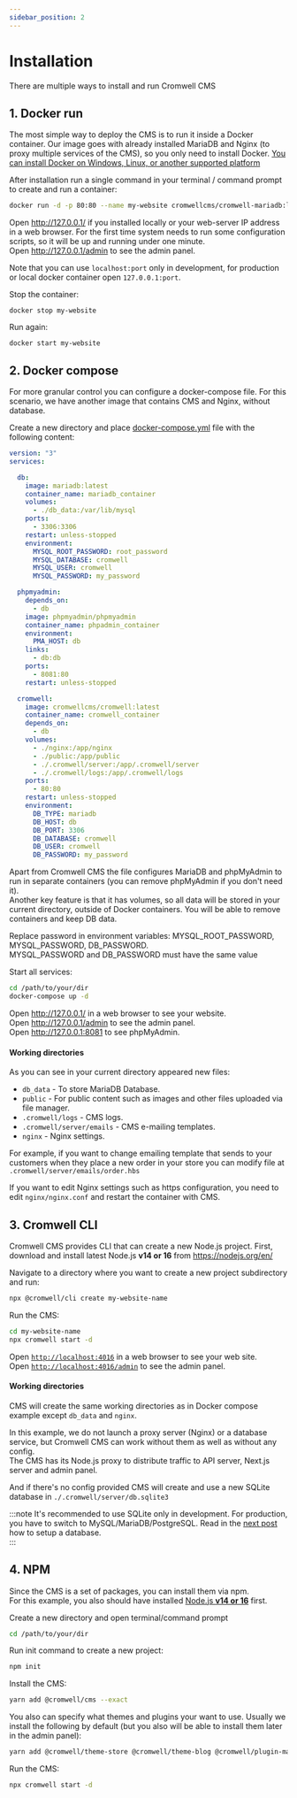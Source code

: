 ```yaml
---
sidebar_position: 2
---
```


# Installation

There are multiple ways to install and run Cromwell CMS

## 1. Docker run
The most simple way to deploy the CMS is to run it inside a Docker container. Our image goes with already installed MariaDB and Nginx (to proxy multiple services of the CMS), so you only need to install Docker.
[You can install Docker on Windows, Linux, or another supported platform](https://docs.docker.com/engine/install/)

After installation run a single command in your terminal / command prompt to create and run a container:
```sh
docker run -d -p 80:80 --name my-website cromwellcms/cromwell-mariadb:latest
```
Open http://127.0.0.1/ if you installed locally or your web-server IP address in a web browser. For the first time system needs to run some configuration scripts, so it will be up and running under one minute.    
Open http://127.0.0.1/admin to see the admin panel.  

Note that you can use `localhost:port` only in development, for production or local docker container open `127.0.0.1:port`.  

Stop the container: 
```
docker stop my-website
```

Run again:
```
docker start my-website
```


## 2. Docker compose

For more granular control you can configure a docker-compose file. For this scenario, we have another image that contains CMS and Nginx, without database.  

Create a new directory and place [docker-compose.yml](https://docs.docker.com/compose/) file with the following content: 
```yml title="docker-compose.yml"
version: "3"
services:

  db:
    image: mariadb:latest
    container_name: mariadb_container
    volumes: 
      - ./db_data:/var/lib/mysql
    ports:
      - 3306:3306
    restart: unless-stopped
    environment:
      MYSQL_ROOT_PASSWORD: root_password
      MYSQL_DATABASE: cromwell
      MYSQL_USER: cromwell
      MYSQL_PASSWORD: my_password

  phpmyadmin:
    depends_on:
      - db
    image: phpmyadmin/phpmyadmin
    container_name: phpadmin_container
    environment:
      PMA_HOST: db
    links:
      - db:db
    ports:
      - 8081:80
    restart: unless-stopped

  cromwell:
    image: cromwellcms/cromwell:latest
    container_name: cromwell_container
    depends_on:
      - db
    volumes:
      - ./nginx:/app/nginx
      - ./public:/app/public
      - ./.cromwell/server:/app/.cromwell/server
      - ./.cromwell/logs:/app/.cromwell/logs
    ports:
      - 80:80
    restart: unless-stopped
    environment:
      DB_TYPE: mariadb
      DB_HOST: db
      DB_PORT: 3306
      DB_DATABASE: cromwell
      DB_USER: cromwell
      DB_PASSWORD: my_password
```

Apart from Cromwell CMS the file configures MariaDB and phpMyAdmin to run in separate containers (you can remove phpMyAdmin if you don't need it).  
Another key feature is that it has volumes, so all data will be stored in your current directory, outside of Docker containers. You will be able to remove containers and keep DB data.  

Replace password in environment variables: MYSQL_ROOT_PASSWORD, MYSQL_PASSWORD, DB_PASSWORD.  
MYSQL_PASSWORD and DB_PASSWORD must have the same value  

Start all services:
```sh
cd /path/to/your/dir
docker-compose up -d
```

Open http://127.0.0.1/ in a web browser to see your website.   
Open http://127.0.0.1/admin to see the admin panel.  
Open http://127.0.0.1:8081 to see phpMyAdmin. 


#### Working directories
As you can see in your current directory appeared new files:
- `db_data` - To store MariaDB Database.   
- `public` - For public content such as images and other files uploaded via file manager.   
- `.cromwell/logs` - CMS logs.  
- `.cromwell/server/emails` - CMS e-mailing templates.
- `nginx` - Nginx settings.  

For example, if you want to change emailing template that sends to your customers when they place a new order in your store you can modify file at `.cromwell/server/emails/order.hbs`  

If you want to edit Nginx settings such as https configuration, you need to edit `nginx/nginx.conf` and restart the container with CMS.


## 3. Cromwell CLI

Cromwell CMS provides CLI that can create a new Node.js project. 
First, download and install latest Node.js **v14 or 16** from https://nodejs.org/en/

Navigate to a directory where you want to create a new project subdirectory and run:
```sh
npx @cromwell/cli create my-website-name
```
 
Run the CMS:
```sh
cd my-website-name
npx cromwell start -d
```

Open [`http://localhost:4016`](http://localhost:4016) in a web browser to see your web site.  
Open [`http://localhost:4016/admin`](http://localhost:4016/admin) to see the admin panel.  

#### Working directories

CMS will create the same working directories as in Docker compose example except `db_data` and `nginx`.


In this example, we do not launch a proxy server (Nginx) or a database service, but Cromwell CMS can work without them as well as without any config.  
The CMS has its Node.js proxy to distribute traffic to API server, Next.js server and admin panel.  

And if there's no config provided CMS will create and use a new SQLite database in `./.cromwell/server/db.sqlite3`   


:::note
It's recommended to use SQLite only in development. For production, you have to switch to MySQL/MariaDB/PostgreSQL. Read in the [next post](/docs/overview/configuration) how to setup a database.  
:::


## 4. NPM

Since the CMS is a set of packages, you can install them via npm.  
For this example, you also should have installed [Node.js **v14 or 16**](https://nodejs.org/en/) first.  
  

Create a new directory and open terminal/command prompt
```sh
cd /path/to/your/dir
```

Run init command to create a new project:
```sh
npm init
```

Install the CMS:
```sh
yarn add @cromwell/cms --exact
```

You also can specify what themes and plugins your want to use. Usually we install the following by default (but you also will be able to install them later in the admin panel):
```sh
yarn add @cromwell/theme-store @cromwell/theme-blog @cromwell/plugin-main-menu @cromwell/plugin-newsletter @cromwell/plugin-product-filter @cromwell/plugin-product-showcase @cromwell/plugin-stripe --exact
```

Run the CMS:
```sh
npx cromwell start -d
```